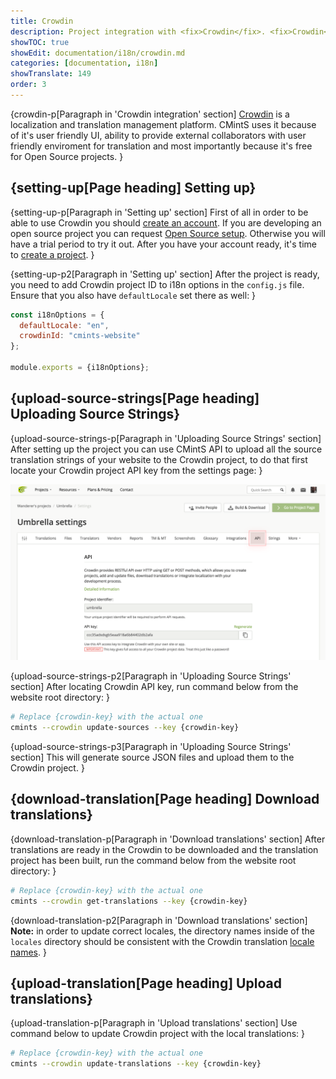 ```yaml
---
title: Crowdin
description: Project integration with <fix>Crowdin</fix>. <fix>Crowdin</fix> synchronization scripts and how to request Open Source setup for free.
showTOC: true
showEdit: documentation/i18n/crowdin.md
categories: [documentation, i18n]
showTranslate: 149
order: 3
---
```


{crowdin-p[Paragraph in 'Crowdin integration' section]
<a href="https://crowdin.com/" target="_blank" rel="noopener">Crowdin</a> is a localization and
translation management platform. <fix>CMintS</fix> uses it because of it's
user friendly UI, ability to provide external collaborators with user friendly
enviroment for translation and most importantly because it's free for Open
Source projects.
}

## {setting-up[Page heading] Setting up}

{setting-up-p[Paragraph in 'Setting up' section]
First of all in order to be able to use <fix>Crowdin</fix> you should [create an
account](https://crowdin.com/join). If you are developing an open source project
you can request [Open Source
setup](https://crowdin.com/page/open-source-project-setup-request). Otherwise
you will have a trial period to try it out. After you have your account ready,
it's time to [create a project](https://support.crowdin.com/creating-project).
}

{setting-up-p2[Paragraph in 'Setting up' section]
After the project is ready, you need to add Crowdin project ID to i18n options
in the <fix>`config.js`</fix> file. Ensure that you also have
<fix>`defaultLocale`</fix> set there as well:
}

```js
const i18nOptions = {
  defaultLocale: "en",
  crowdinId: "cmints-website"
};

module.exports = {i18nOptions};
```

## {upload-source-strings[Page heading] Uploading Source Strings}

{upload-source-strings-p[Paragraph in 'Uploading Source Strings' section]
After setting up the project you can use <fix>CMintS</fix> API to upload all the
source translation strings of your website to the <fix>Crowdin</fix> project, to
do that first locate your <fix>Crowdin</fix> project API key from the settings
page:
}

![Crowdin api location](/images/crowdin-key.png)

{upload-source-strings-p2[Paragraph in 'Uploading Source Strings' section]
After locating <fix>Crowdin</fix> API key, run command below from the website
root directory:
}

```bash
# Replace {crowdin-key} with the actual one
cmints --crowdin update-sources --key {crowdin-key}
```

{upload-source-strings-p3[Paragraph in 'Uploading Source Strings' section]
This will generate source JSON files and upload them to the Crowdin project.
}

## {download-translation[Page heading] Download translations}

{download-translation-p[Paragraph in 'Download translations' section]
After translations are ready in the <fix>Crowdin</fix> to be downloaded and the
translation project has been built, run the command below from the website root
directory:
}

```bash
# Replace {crowdin-key} with the actual one
cmints --crowdin get-translations --key {crowdin-key}
```

{download-translation-p2[Paragraph in 'Download translations' section]
**Note:** in order to update correct locales, the directory names inside of the
<fix>`locales`</fix> directory should be consistent with the <fix>Crowdin</fix>
translation [locale names](https://support.crowdin.com/api/language-codes/).
}

## {upload-translation[Page heading] Upload translations}

{upload-translation-p[Paragraph in 'Upload translations' section]
Use command below to update <fix>Crowdin</fix> project with the local
translations:
}

```bash
# Replace {crowdin-key} with the actual one
cmints --crowdin update-translations --key {crowdin-key}
```
